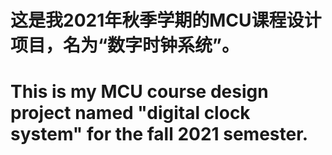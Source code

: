 # 这是我2021年秋季学期的MCU课程设计项目，名为“数字时钟系统”。

# This is my MCU course design project named "digital clock system" for the fall 2021 semester.
